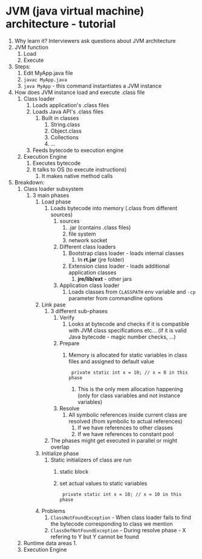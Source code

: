 # JVM (java virtual machine) architecture - tutorial #
1. Why learn it? Interviewers ask questions about JVM architecture
2. JVM function
	1. Load
	2. Execute
3. Steps:
	1. Edit MyApp.java file
	2. `javac MyApp.java`
	3. `java MyApp` - this command instantiates a JVM instance
4. How does JVM instance load and execute .class file
	1. Class loader
		1. Loads application's .class files
		2. Loads Java API's .class files
			1. Built in classes
				1. String.class
				2. Object.class
				3. Collections
				4. ...
		3. Feeds bytecode to execution engine
	2. Execution Engine
		1. Executes bytecode
		2. It talks to OS (to execute instructions)
			1. It makes native method calls
5. Breakdown:
	1. Class loader subsystem
		1. 3 main phases
			1. Load phase
				1. Loads bytecode into memory (.class from different sources)
					1. sources
						1. .jar (contains .class files)
						2. file system
						3. network socket
					2. Different class loaders
						1. Bootstrap class loader - loads internal classes
							1. In **rt.jar** (jre folder)
						2. Extension class loader - loads additional application classes
							1. **jre/lib/ext** - other jars
					3. Application class loader
						1. 	Loads classes from `CLASSPATH` env variable and `-cp` parameter from commandline options
			2. Link pase
				1. 3 different sub-phases
					1. Verify
						1. Looks at bytecode and checks if it is compatible with JVM class specifications etc... (if it is valid Java bytecode - magic number checks, ...)
					2. Prepare
						1. Memory is allocated for static variables in class files and assigned to default value
						
								private static int x = 10; // x = 0 in this phase
								
							1. This is the only mem allocation happening (only for class variables and not instance variables)
					3. Resolve
						1. All symbolic references inside current class are resolved (from symbolic to actual references)
							1. If we have references to other classes
							2. If we have references to constant pool
				2. The phases might get executed in parallel or might overlap
			3. Initialize phase
				1. Static initializers of class are run
					1. static block
					2. set actual values to static variables

							private static int x = 10; // x = 10 in this phase
			4. Problems
				1. `ClassNotFoundException` - When class loader fails to find the bytecode corresponding to class we mention
				2. `ClassDefNotFoundException` - During resolve phase - X refering to Y but Y cannot be found					
	2. Runtime data areas
		1. 
	3. Execution Engine